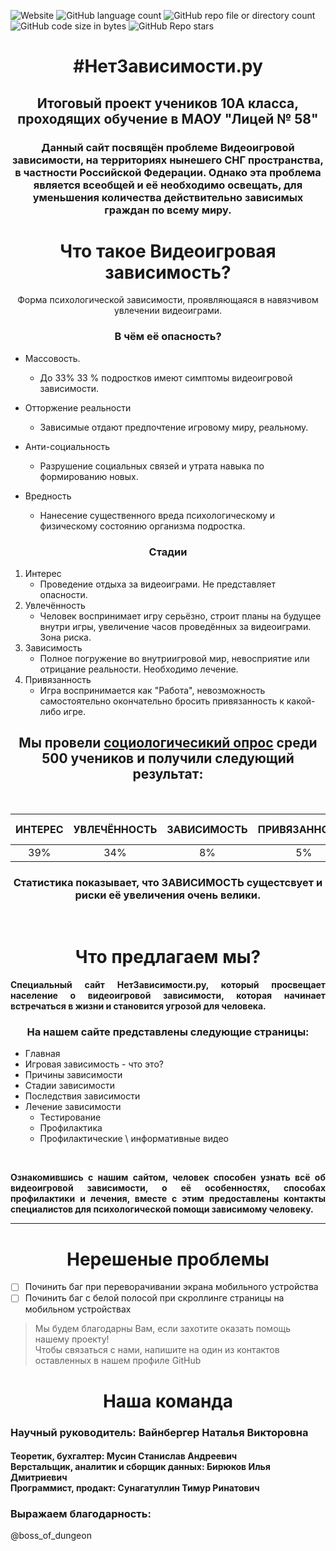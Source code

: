 ![Website](https://img.shields.io/website?url=https%3A%2F%2Fcheloveck229.github.io%2FNetZavisimostiProject.ru%2F&style=for-the-badge&color=blue) ![GitHub language count](https://img.shields.io/github/languages/count/Cheloveck229/NetZavisimostiProject.ru?style=for-the-badge) ![GitHub repo file or directory count](https://img.shields.io/github/directory-file-count/Cheloveck229/NetZavisimostiProject.ru?style=for-the-badge) ![GitHub code size in bytes](https://img.shields.io/github/languages/code-size/Cheloveck229/NetZavisimostiProject.ru?style=for-the-badge) ![GitHub Repo stars](https://img.shields.io/github/stars/Cheloveck229/NetZavisimostiProject.ru?style=for-the-badge)

<h1 align="center">#НетЗависимости.ру</h1>
<h2 align="center"> Итоговый проект учеников 10А класса, проходящих обучение в МАОУ "Лицей № 58" </h2>

<h3 align="center" >Данный сайт посвящён проблеме Видеоигровой зависимости, на территориях нынешего СНГ пространства, в частности Российской Федерации. Однако эта проблема является всеобщей и её необходимо освещать, для уменьшения количества действительно зависимых граждан по всему миру. <h3>

<h1 align="center">Что такое Видеоигровая зависимость?</h1>

<p align="center"> Форма психологической зависимости, проявляющаяся в навязчивом увлечении видеоиграми.
</p>

<h3 align="center">В чём её опасность?</h3>

- Массовость. 
  - До 33% 33 % подростков имеют симптомы видеоигровой зависимости.
   
- Отторжение реальности
  - Зависимые отдают предпочтение игровому миру, реальному.
  
- Анти-социальность
  - Разрушение социальных связей и утрата навыка по формированию новых.
- Вредность
  - Нанесение существенного вреда психологическому и физическому состоянию организма подростка.

<h3 align="center">Стадии</h3>

1. Интерес
   + Проведение отдыха за видеоиграми. Не представляет опасности. 
2. Увлечённость
   + Человек воспринимает игру серьёзно, строит планы на будущее внутри игры, увеличение часов проведённых за видеоиграми. Зона риска. 
3. Зависимость
   + Полное погружение во внутриигровой мир, невосприятие или отрицание реальности. Необходимо лечение. 
4. Привязанность
   + Игра воспринимается как "Работа", невозможность самостоятельно окончательно бросить привязанность к какой-либо игре. 

<h2 align="center"> Мы провели <a href="https://forms.yandex.ru/u/661aad03d046886e4c64cb1e/"> социологичесикий опрос</a> среди 500 учеников и получили следующий результат:</h2>

<br>

| ИНТЕРЕС  | УВЛЕЧЁННОСТЬ | ЗАВИСИМОСТЬ | ПРИВЯЗАННОСТЬ | НЕТ ЗАВИСИМОСТИ |    
|:--------:|:------------:|:-----------:|:-------------:|:---------------:|    
|    39%   |      34%     |      8%     |       5%      |       14%       |     

<h3 align="center">Статистика показывает, что <b>ЗАВИСИМОСТЬ</b> сущестсвует и риски её увеличения очень велики.</h3>

<br>

<h1 align="center">Что предлагаем мы?</h1>

<p align="justify"><b>Специальный сайт НетЗависимости.ру, который просвещает население о видеоигровой зависимости, которая начинает встречаться в жизни и становится угрозой для человека. </b></p>

<h3 align="center">На нашем сайте представлены следующие страницы:</h3>

* Главная
* Игровая зависимость - что это?
* Причины зависимости
* Стадии зависимости
* Последствия зависимости
* Лечение зависимости
  * Тестирование
  * Профилактика
  * Профилактические \ информативные видео

<br>

<p align="justify"><b>Ознакомившись с нашим сайтом, человек способен узнать всё об видеоигровой зависимости, о её особенностях, способах профилактики и лечения, вместе с этим предоставлены контакты специалистов для психологической помощи зависимому человеку. </b></p>

--- 

<h1 align="center">Нерешеные проблемы</h1>

- [ ] Починить баг при переворачивании экрана мобильного устройства
- [ ] Починить баг с белой полосой при скроллинге страницы на мобильном устройствах

> Мы будем благодарны Вам, если захотите оказать помощь нашему проекту! <br> Чтобы связаться с нами, напишите на один из контактов оставленных в нашем профиле GitHub

<h1 align="center">Наша команда</h1>

<h3>Научный руководитель: <b>Вайнбергер Наталья Викторовна</b></h3> 
<h4>Теоретик, бухгалтер: <b>Мусин Станислав Андреевич</b> <br>
Верстальщик, аналитик и сборщик данных: <b>Бирюков Илья Дмитриевич</b><br>
Программист, продакт: <b>Сунагатуллин Тимур Ринатович</b></h4>

<h3>Выражаем благодарность:</h3>

@boss_of_dungeon
